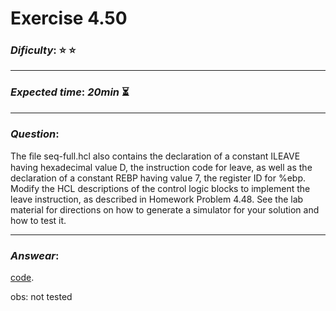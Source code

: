 Exercise 4.50
==============

### ***Dificulty***: :star: :star:

---

### ***Expected time***: ***20min*** :hourglass_flowing_sand:

---

### ***Question***:
The ﬁle seq-full.hcl also contains the declaration of a constant ILEAVE having hexadecimal value D, the instruction code for leave, as well as the declaration of a constant REBP having value 7, the register ID for %ebp. Modify the HCL descriptions of the control logic blocks to implement the leave instruction, as described in Homework Problem 4.48. See the lab material for directions on how to generate a simulator for your solution and how to test it.

---  

### ***Answear***:  
[code](./seq-full.hcl). 

obs: not tested